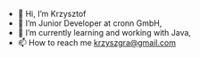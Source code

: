 - 👋 Hi, I’m Krzysztof
- 👀 I’m Junior Developer at cronn GmbH,
- 🌱 I’m currently learning and working with Java,
- 📫 How to reach me krzyszgra@gmail.com
